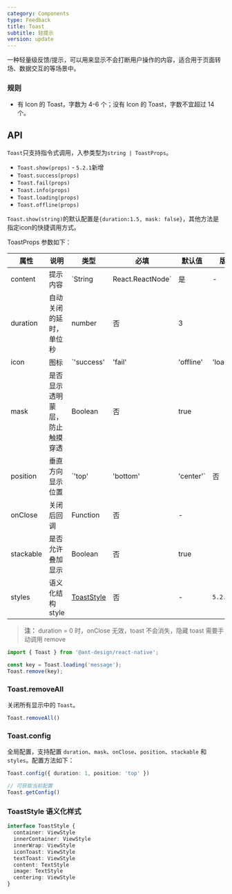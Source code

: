 ```yaml
---
category: Components
type: Feedback
title: Toast
subtitle: 轻提示
version: update
---
```


一种轻量级反馈/提示，可以用来显示不会打断用户操作的内容，适合用于页面转场、数据交互的等场景中。

### 规则
- 有 Icon 的 Toast，字数为 4-6 个；没有 Icon 的 Toast，字数不宜超过 14 个。

## API

`Toast`只支持指令式调用，入参类型为`string | ToastProps`。

- `Toast.show(props)` - `5.2.1`新增
- `Toast.success(props)`
- `Toast.fail(props)`
- `Toast.info(props)`
- `Toast.loading(props)`
- `Toast.offline(props)`

`Toast.show(string)`的默认配置是`{duration:1.5, mask: false}`，其他方法是指定icon的快捷调用方式。

ToastProps 参数如下：

|    属性    | 说明                           | 类型      | 必填 | 默认值 | 版本 |
| --------  | ------------------------------ | -------- | --- | ------ | ------|
| content   | 提示内容                        | `String | React.ReactNode`   | 是   |  -     ||
| duration  | 自动关闭的延时，单位秒            | number   |  否  |  3       ||
| icon      | 图标                           | `'success' | 'fail' | 'offline' | 'loading' | React.ReactNode` | 否 | - | `5.2.1` |
| mask      | 是否显示透明蒙层，防止触摸穿透     | Boolean   |  否   |   true  ||
| position  | 垂直方向显示位置                 | `'top' | 'bottom' | 'center'` | 否  | `'center'` | `5.2.1` |
| onClose   | 关闭后回调                      | Function  |  否  | - ||
| stackable | 是否允许叠加显示                 | Boolean  |  否   |   true  ||
| styles    | 语义化结构 style                | [ToastStyle](#toaststyle-语义化样式) | 否 | - | `5.2.1` |

> **注：**  duration = 0 时，onClose 无效，toast 不会消失，隐藏 toast 需要手动调用 remove

```js
import { Toast } from '@ant-design/react-native';

const key = Toast.loading('message');
Toast.remove(key);
```

### Toast.removeAll

关闭所有显示中的 `Toast`。

```ts
Toast.removeAll()
```

### Toast.config

全局配置，支持配置 `duration`、`mask`、`onClose`、`position`、`stackable` 和 `styles`。配置方法如下：

```ts
Toast.config({ duration: 1, position: 'top' })

// 可获取当前配置
Toast.getConfig()
```

### ToastStyle 语义化样式

```typescript
interface ToastStyle {
  container: ViewStyle
  innerContainer: ViewStyle
  innerWrap: ViewStyle
  iconToast: ViewStyle
  textToast: ViewStyle
  content: TextStyle
  image: TextStyle
  centering: ViewStyle
}
```